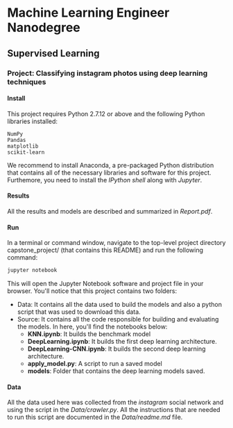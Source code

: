 
# Machine Learning Engineer Nanodegree

## Supervised Learning

### Project: Classifying instagram photos using deep learning techniques

####  Install

This project requires Python 2.7.12 or above and the following Python libraries installed:

    NumPy
    Pandas
    matplotlib
    scikit-learn

We recommend to install Anaconda, a pre-packaged Python distribution that contains all of the necessary libraries and software for this project. Furthemore, you need to install the _IPython shell_ along with _Jupyter_. 


#### Results

All the results and models are described and summarized in _Report.pdf_.

#### Run

In a terminal or command window, navigate to the top-level project directory capstone_project/ (that contains this README) and run the following command:


```python
jupyter notebook
```

This will open the Jupyter Notebook software and project file in your browser.
You'll notice that this project contains two folders:

- Data: It contains all the data used to build the models and also a python script that was used to download this data.
- Source: It contains all the code responsible for building and evaluating the models. In here, you'll find the notebooks below:
	- **KNN.ipynb**: It builds the benchmark model
	- **DeepLearning.ipynb**: It builds the first deep learning architecture.
	- **DeepLearning-CNN.ipynb**: It builds the second deep learning architecture.
	- **apply_model.py**: A script to run a saved model
	- **models**: Folder that contains the deep learning models saved.

#### Data

All the data used here was collected from the _instagram_ social network and using the script in the _Data/crawler.py_. All the instructions that are needed to run this script are documented in the _Data/readme.md_ file. 
